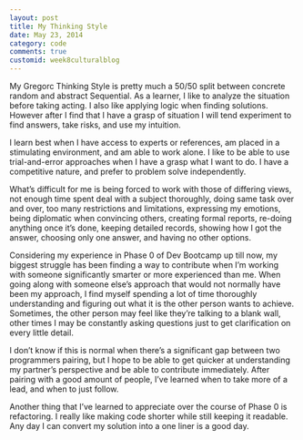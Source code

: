 ```yaml
---
layout: post
title: My Thinking Style
date: May 23, 2014
category: code
comments: true
customid: week8culturalblog
---
```

My Gregorc Thinking Style is pretty much a 50/50 split between concrete random and abstract Sequential.   As a learner, I like to analyze the situation before taking acting.  I also like applying logic when finding solutions.  However after I find that I have a grasp of situation I will tend experiment to find answers, take risks, and use my intuition.  I learn best when I have access to experts or references, am placed in a stimulating environment, and am able to work alone.  I like to be able to use trial-and-error approaches when I have a grasp what I want to do. I have a competitive nature, and prefer to problem solve independently. What’s difficult for me is being forced to work with those of differing views, not enough time spent deal with a subject thoroughly, doing same task over and over, too many restrictions and limitations, expressing my emotions, being diplomatic when convincing others, creating formal reports, re-doing anything once it’s done, keeping detailed records, showing how I got the answer, choosing only one answer, and having no other options.Considering my experience in Phase 0 of Dev Bootcamp up till now, my biggest struggle has been finding a way to contribute when I’m working with someone significantly smarter or more experienced than me.   When going along with someone else’s approach that would not normally have been my approach, I find myself spending a lot of time thoroughly understanding and figuring out what it is the other person wants to achieve.  Sometimes, the other person may feel like they’re talking to a blank wall, other times I may be constantly asking questions just to get clarification on every little detail.  I don’t know if this is normal when there’s a significant gap between two programmers pairing, but I hope to be able to get quicker at understanding my partner’s perspective and be able to contribute immediately.  After pairing with a good amount of people, I’ve learned when to take more of a lead, and when to just follow.  Another thing that I’ve learned to appreciate over the course of Phase 0 is refactoring. I really like making code shorter while still keeping it readable.  Any day I can convert my solution into a one liner is a good day.